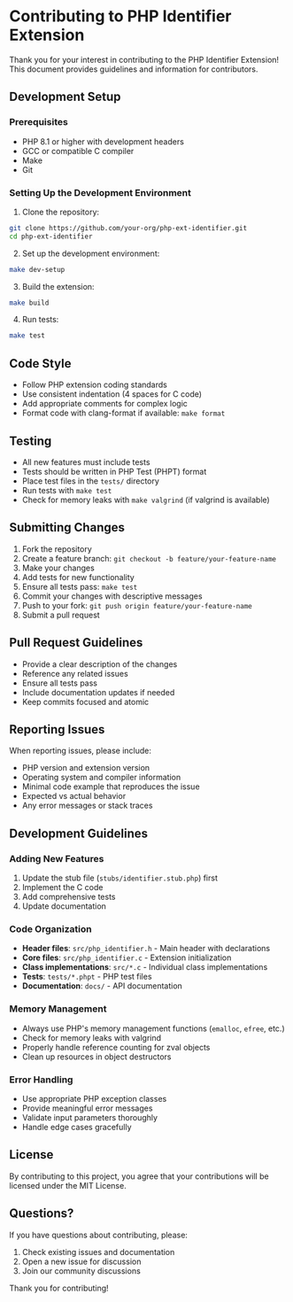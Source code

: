 # Contributing to PHP Identifier Extension

Thank you for your interest in contributing to the PHP Identifier Extension! This document provides guidelines and information for contributors.

## Development Setup

### Prerequisites

- PHP 8.1 or higher with development headers
- GCC or compatible C compiler
- Make
- Git

### Setting Up the Development Environment

1. Clone the repository:
```bash
git clone https://github.com/your-org/php-ext-identifier.git
cd php-ext-identifier
```

2. Set up the development environment:
```bash
make dev-setup
```

3. Build the extension:
```bash
make build
```

4. Run tests:
```bash
make test
```

## Code Style

- Follow PHP extension coding standards
- Use consistent indentation (4 spaces for C code)
- Add appropriate comments for complex logic
- Format code with clang-format if available: `make format`

## Testing

- All new features must include tests
- Tests should be written in PHP Test (PHPT) format
- Place test files in the `tests/` directory
- Run tests with `make test`
- Check for memory leaks with `make valgrind` (if valgrind is available)

## Submitting Changes

1. Fork the repository
2. Create a feature branch: `git checkout -b feature/your-feature-name`
3. Make your changes
4. Add tests for new functionality
5. Ensure all tests pass: `make test`
6. Commit your changes with descriptive messages
7. Push to your fork: `git push origin feature/your-feature-name`
8. Submit a pull request

## Pull Request Guidelines

- Provide a clear description of the changes
- Reference any related issues
- Ensure all tests pass
- Include documentation updates if needed
- Keep commits focused and atomic

## Reporting Issues

When reporting issues, please include:

- PHP version and extension version
- Operating system and compiler information
- Minimal code example that reproduces the issue
- Expected vs actual behavior
- Any error messages or stack traces

## Development Guidelines

### Adding New Features

1. Update the stub file (`stubs/identifier.stub.php`) first
2. Implement the C code
3. Add comprehensive tests
4. Update documentation

### Code Organization

- **Header files**: `src/php_identifier.h` - Main header with declarations
- **Core files**: `src/php_identifier.c` - Extension initialization
- **Class implementations**: `src/*.c` - Individual class implementations
- **Tests**: `tests/*.phpt` - PHP test files
- **Documentation**: `docs/` - API documentation

### Memory Management

- Always use PHP's memory management functions (`emalloc`, `efree`, etc.)
- Check for memory leaks with valgrind
- Properly handle reference counting for zval objects
- Clean up resources in object destructors

### Error Handling

- Use appropriate PHP exception classes
- Provide meaningful error messages
- Validate input parameters thoroughly
- Handle edge cases gracefully

## License

By contributing to this project, you agree that your contributions will be licensed under the MIT License.

## Questions?

If you have questions about contributing, please:

1. Check existing issues and documentation
2. Open a new issue for discussion
3. Join our community discussions

Thank you for contributing!
